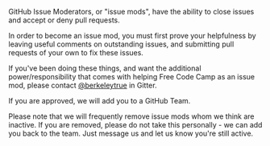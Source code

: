GitHub Issue Moderators, or "issue mods", have the ability to close issues and accept or deny pull requests.

In order to become an issue mod, you must first prove your helpfulness by leaving useful comments on outstanding issues, and submitting pull requests of your own to fix these issues.

If you've been doing these things, and want the additional power/responsibility that comes with helping Free Code Camp as an issue mod, please contact [@berkeleytrue](https://gitter.im/berkeleytrue) in Gitter.

If you are approved, we will add you to a GitHub Team.

Please note that we will frequently remove issue mods whom we think are inactive. If you are removed, please do not take this personally - we can add you back to the team. Just message us and let us know you're still active.